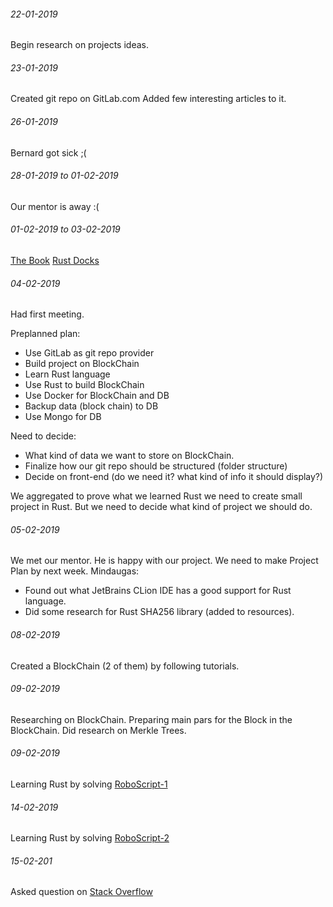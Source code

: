 ###### 22-01-2019
Begin research on projects ideas.

###### 23-01-2019
Created git repo on GitLab.com
Added few interesting articles to it.

###### 26-01-2019
Bernard got sick ;(

###### 28-01-2019 to 01-02-2019
Our mentor is away :(

###### 01-02-2019 to 03-02-2019
[The Book](https://doc.rust-lang.org/book/ch01-00-getting-started.html)
[Rust Docks](https://doc.rust-lang.org/1.2.0/book/ffi.html)

###### 04-02-2019
Had first meeting.</p>
Preplanned plan:
- Use GitLab as git repo provider
- Build project on BlockChain
- Learn Rust language
- Use Rust to build BlockChain
- Use Docker for BlockChain and DB
- Backup data (block chain) to DB
- Use Mongo for DB

Need to decide:
- What kind of data we want to store on BlockChain.
- Finalize how our git repo should be structured (folder structure)
- Decide on front-end (do we need it? what kind of info it should display?)

We aggregated to prove what we learned Rust we need to create small project in Rust. But we need to decide what kind of project we should do.

###### 05-02-2019
We met our mentor. He is happy with our project. We need to make Project Plan by next week.
Mindaugas:
- Found out what JetBrains CLion IDE has a good support for Rust language.
- Did some research for Rust SHA256 library (added to resources).

###### 08-02-2019
Created a BlockChain (2 of them) by following tutorials.

###### 09-02-2019
Researching on BlockChain. Preparing main pars for the Block in the BlockChain.
Did research on Merkle Trees.

###### 09-02-2019
Learning Rust by solving [RoboScript-1](https://www.codewars.com/kata/roboscript-number-1-implement-syntax-highlighting/rust)

###### 14-02-2019
Learning Rust by solving [RoboScript-2](https://www.codewars.com/kata/roboscript-number-2-implement-the-rs1-specification/train/rust)

###### 15-02-201
Asked question on [Stack Overflow](https://stackoverflow.com/questions/54697274/how-to-update-all-the-values-in-a-btreeset?noredirect=1#comment96183233_54697274)
